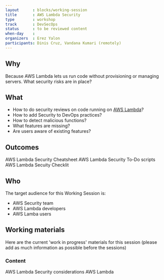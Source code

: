 ```yaml
---
layout      : blocks/working-session
title       : AWS Lambda Security
type        : workshop
track       : DevSecOps
status      : to be reviewed content
when-day    :
organizers  : Erez Yalon
participants: Dinis Cruz, Vandana Kumari (remotely)
---
```



## Why

Because AWS Lambda lets us run code without provisioning or managing servers. What security risks are in place?

## What

 - How to do security reviews on code running on [AWS Lambda](https://aws.amazon.com/lambda)?
 - How to add Security to DevOps practices?
 - How to detect malicious functions?
 - What features are missing?
 - Are users aware of existing features?
 
## Outcomes

AWS Lambda Security Cheatsheet
AWS Lambda Security To-Do scripts
AWS Lambda Secuity Checklit

## Who

The target audience for this Working Session is:

- AWS Security team
- AWS Lambda developers
- AWS Lamba users

## Working materials

Here are the current 'work in progress' materials for this session (please add as much information as possible before the sessions)

### Content

AWS Lambda Security considerations
AWS Lambda

